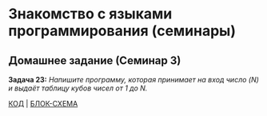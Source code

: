 # Знакомство с языками программирования (семинары)
## Домашнее задание (Семинар 3)

**Задача 23:**
*Напишите программу, которая принимает на вход число (N) и выдаёт таблицу кубов чисел от 1 до N.*

[КОД](Program.cs) | [БЛОК-СХЕМА](diagram.drawio.png)